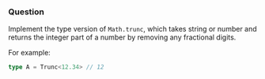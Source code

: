 ### Question

Implement the type version of ```Math.trunc```, which takes string or number and returns the integer part of a number by removing any fractional digits.

For example:

```typescript
type A = Trunc<12.34> // 12
```
